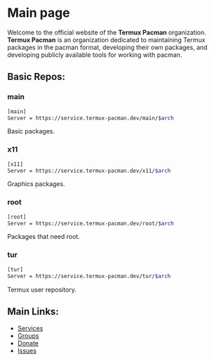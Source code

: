 # Main page
Welcome to the official website of the **Termux Pacman** organization. **Termux Pacman** is an organization dedicated to maintaining Termux packages in the pacman format, developing their own packages, and developing publicly available tools for working with pacman.

## Basic Repos:
### main
```bash
[main]
Server = https://service.termux-pacman.dev/main/$arch
```
Basic packages.

### x11
```bash
[x11]
Server = https://service.termux-pacman.dev/x11/$arch
```
Graphics packages.

### root
```bash
[root]
Server = https://service.termux-pacman.dev/root/$arch
```
Packages that need root.

### tur
```bash
[tur]
Server = https://service.termux-pacman.dev/tur/$arch
```
Termux user repository.

## Main Links:
- [Services](/list_services)
- [Groups](/list_groups)
- [Donate](/donate)
- [Issues](/issues)
